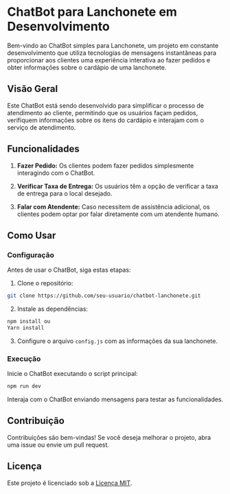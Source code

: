 # ChatBot para Lanchonete em Desenvolvimento

Bem-vindo ao ChatBot simples para Lanchonete, um projeto em constante desenvolvimento que utiliza tecnologias de mensagens instantâneas para proporcionar aos clientes uma experiência interativa ao fazer pedidos e obter informações sobre o cardápio de uma lanchonete.

## Visão Geral

Este ChatBot está sendo desenvolvido para simplificar o processo de atendimento ao cliente, permitindo que os usuários façam pedidos, verifiquem informações sobre os itens do cardápio e interajam com o serviço de atendimento.

## Funcionalidades

1. **Fazer Pedido:** Os clientes podem fazer pedidos simplesmente interagindo com o ChatBot.

2. **Verificar Taxa de Entrega:** Os usuários têm a opção de verificar a taxa de entrega para o local desejado.

3. **Falar com Atendente:** Caso necessitem de assistência adicional, os clientes podem optar por falar diretamente com um atendente humano.

## Como Usar

### Configuração

Antes de usar o ChatBot, siga estas etapas:

1. Clone o repositório:

```bash
git clone https://github.com/seu-usuario/chatbot-lanchonete.git
```

2. Instale as dependências:

```bash
npm install ou 
Yarn install
```

3. Configure o arquivo `config.js` com as informações da sua lanchonete.

### Execução

Inicie o ChatBot executando o script principal:

```bash
npm run dev
```

Interaja com o ChatBot enviando mensagens para testar as funcionalidades.

## Contribuição

Contribuições são bem-vindas! Se você deseja melhorar o projeto, abra uma issue ou envie um pull request.

## Licença

Este projeto é licenciado sob a [Licença MIT](LICENSE).